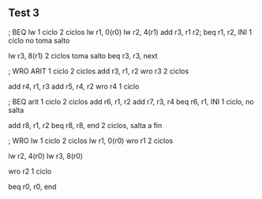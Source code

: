 ## Test 3







; BEQ lw 1 ciclo 2 ciclos
lw r1, 0(r0)
lw r2, 4(r1)
add r3, r1 r2;
beq r1, r2, INI          1 ciclo no toma salto

lw r3, 8(r1)            2 ciclos toma salto
beq r3, r3, next


; WRO ARIT 1 ciclo 2 ciclos
add r3, r1, r2
wro r3                  2 ciclos

add r4, r1, r3
add r5, r4, r2
wro r4                  1 ciclo

; BEQ arit 1 ciclo 2 ciclos
add r6, r1, r2
add r7, r3, r4
beq r6, r1, INI         1 ciclo, no salta

add r8, r1, r2
beq r8, r8, end       2 ciclos, salta a fin


; WRO lw 1 ciclo 2 ciclos
lw r1, 0(r0)
wro r1          2 ciclos

lw r2, 4(r0)
lw r3, 8(r0)

wro r2          1 ciclo


beq r0, r0, end




